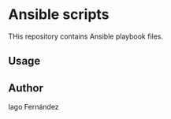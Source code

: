# Ansible scripts
THis repository contains Ansible playbook files.

## Usage

## Author
Iago Fernández
